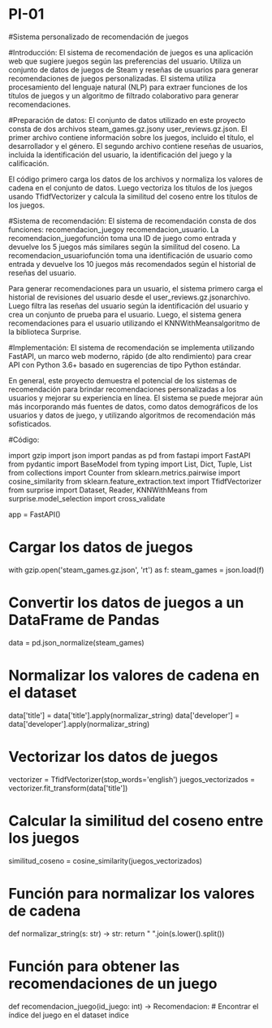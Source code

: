 # PI-01
#Sistema personalizado de recomendación de juegos

#Introducción:
El sistema de recomendación de juegos es una aplicación web que sugiere juegos según las preferencias del usuario. Utiliza un conjunto de datos de juegos de Steam y reseñas de usuarios para generar recomendaciones de juegos personalizadas. El sistema utiliza procesamiento del lenguaje natural (NLP) para extraer funciones de los títulos de juegos y un algoritmo de filtrado colaborativo para generar recomendaciones.

#Preparación de datos:
El conjunto de datos utilizado en este proyecto consta de dos archivos steam_games.gz.jsony user_reviews.gz.json. El primer archivo contiene información sobre los juegos, incluido el título, el desarrollador y el género. El segundo archivo contiene reseñas de usuarios, incluida la identificación del usuario, la identificación del juego y la calificación.

El código primero carga los datos de los archivos y normaliza los valores de cadena en el conjunto de datos. Luego vectoriza los títulos de los juegos usando TfidfVectorizer y calcula la similitud del coseno entre los títulos de los juegos.

#Sistema de recomendación:
El sistema de recomendación consta de dos funciones: recomendacion_juegoy recomendacion_usuario. La recomendacion_juegofunción toma una ID de juego como entrada y devuelve los 5 juegos más similares según la similitud del coseno. La recomendacion_usuariofunción toma una identificación de usuario como entrada y devuelve los 10 juegos más recomendados según el historial de reseñas del usuario.

Para generar recomendaciones para un usuario, el sistema primero carga el historial de revisiones del usuario desde el user_reviews.gz.jsonarchivo. Luego filtra las reseñas del usuario según la identificación del usuario y crea un conjunto de prueba para el usuario. Luego, el sistema genera recomendaciones para el usuario utilizando el KNNWithMeansalgoritmo de la biblioteca Surprise.

#Implementación:
El sistema de recomendación se implementa utilizando FastAPI, un marco web moderno, rápido (de alto rendimiento) para crear API con Python 3.6+ basado en sugerencias de tipo Python estándar.

En general, este proyecto demuestra el potencial de los sistemas de recomendación para brindar recomendaciones personalizadas a los usuarios y mejorar su experiencia en línea. El sistema se puede mejorar aún más incorporando más fuentes de datos, como datos demográficos de los usuarios y datos de juego, y utilizando algoritmos de recomendación más sofisticados.

#Código:

import gzip
import json
import pandas as pd
from fastapi import FastAPI
from pydantic import BaseModel
from typing import List, Dict, Tuple, List
from collections import Counter
from sklearn.metrics.pairwise import cosine_similarity
from sklearn.feature_extraction.text import TfidfVectorizer
from surprise import Dataset, Reader, KNNWithMeans
from surprise.model_selection import cross_validate

app = FastAPI()

# Cargar los datos de juegos
with gzip.open('steam_games.gz.json', 'rt') as f:
    steam_games = json.load(f)

# Convertir los datos de juegos a un DataFrame de Pandas
data = pd.json_normalize(steam_games)

# Normalizar los valores de cadena en el dataset
data['title'] = data['title'].apply(normalizar_string)
data['developer'] = data['developer'].apply(normalizar_string)

# Vectorizar los datos de juegos
vectorizer = TfidfVectorizer(stop_words='english')
juegos_vectorizados = vectorizer.fit_transform(data['title'])

# Calcular la similitud del coseno entre los juegos
similitud_coseno = cosine_similarity(juegos_vectorizados)

# Función para normalizar los valores de cadena
def normalizar_string(s: str) -> str:
    return " ".join(s.lower().split())

# Función para obtener las recomendaciones de un juego
def recomendacion_juego(id_juego: int) -> Recomendacion:
    # Encontrar el índice del juego en el dataset
    indice
